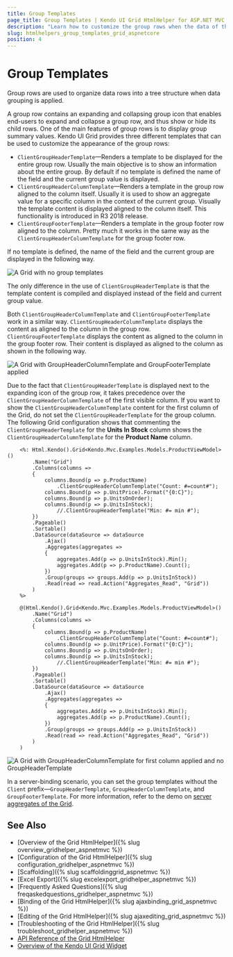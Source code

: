 ```yaml
---
title: Group Templates
page_title: Group Templates | Kendo UI Grid HtmlHelper for ASP.NET MVC
description: "Learn how to customize the group rows when the data of the Kendo UI Grid HtmlHelper for ASP.NET Core (MVC 6 or ASP.NET Core MVC) is grouped."
slug: htmlhelpers_group_templates_grid_aspnetcore
position: 4
---
```


# Group Templates

Group rows are used to organize data rows into a tree structure when data grouping is applied.

A group row contains an expanding and collapsing group icon that enables end-users to expand and collapse a group row, and thus show or hide its child rows. One of the main features of group rows is to display group summary values. Kendo UI Grid provides three different templates that can be used to customize the appearance of the group rows:

- `ClientGroupHeaderTemplate`&mdash;Renders a template to be displayed for the entire group row. Usually the main objective is to show an information about the entire group. By default if no template is defined the name of the field and the current group value is displayed.
- `ClientGroupHeaderColumnTemplate`&mdash;Renders a template in the group row aligned to the column itself. Usually it is used to show an aggregate value for a specific column in the context of the current group. Visually the template content is displayed aligned to the column itself. This functionality is introduced in R3 2018 release.
- `ClientGroupFooterTemplate`&mdash;Renders a template in the group footer row aligned to the column. Pretty much it works in the same way as the `ClientGroupHeaderColumnTemplate` for the group footer row.

If no template is defined, the name of the field and the current group are displayed in the following way.

![A Grid with no group templates](/helpers/grid/grid-no-group-header-template.png)

The only difference in the use of `ClientGroupHeaderTemplate` is that the template content is compiled and displayed instead of the field and current group value.

Both `ClientGroupHeaderColumnTemplate` and `ClientGroupFooterTemplate` work in a similar way. `ClientGroupHeaderColumnTemplate` displays the content as aligned to the column in the group row. `ClientGroupFooterTemplate` displays the content as aligned to the column in the group footer row. Their content is displayed as aligned to the column as shown in the following way.

![A Grid with GroupHeaderColumnTemplate and GroupFooterTemplate applied](/helpers/grid/grid-group-header-column-template.png)

Due to the fact that `ClientGroupHeaderTemplate` is displayed next to the expanding icon of the group row, it takes precedence over the `ClientGroupHeaderColumnTemplate` of the first visible column. If you want to show the `ClientGroupHeaderColumnTemplate` content for the first column of the Grid, do not set the `ClientGroupHeaderTemplate` for the group column. The following Grid configuration shows that commenting the `ClientGroupHeaderTemplate` for the **Units In Stock** column shows the `ClientGroupHeaderColumnTemplate` for the **Product Name** column.

```ASPX
    <%: Html.Kendo().Grid<Kendo.Mvc.Examples.Models.ProductViewModel>()
        .Name("Grid")
        .Columns(columns =>
        {
            columns.Bound(p => p.ProductName)
                .ClientGroupHeaderColumnTemplate("Count: #=count#");
            columns.Bound(p => p.UnitPrice).Format("{0:C}");
            columns.Bound(p => p.UnitsOnOrder);
            columns.Bound(p => p.UnitsInStock);
                //.ClientGroupHeaderTemplate("Min: #= min #");
        })
        .Pageable()
        .Sortable()
        .DataSource(dataSource => dataSource
            .Ajax()
            .Aggregates(aggregates =>
            {
                aggregates.Add(p => p.UnitsInStock).Min();
                aggregates.Add(p => p.ProductName).Count();
            })
            .Group(groups => groups.Add(p => p.UnitsInStock))
            .Read(read => read.Action("Aggregates_Read", "Grid"))
        )
    %>
```
```Razor
    @(Html.Kendo().Grid<Kendo.Mvc.Examples.Models.ProductViewModel>()
        .Name("Grid")
        .Columns(columns =>
        {
            columns.Bound(p => p.ProductName)
                .ClientGroupHeaderColumnTemplate("Count: #=count#");
            columns.Bound(p => p.UnitPrice).Format("{0:C}");
            columns.Bound(p => p.UnitsOnOrder);
            columns.Bound(p => p.UnitsInStock);
                //.ClientGroupHeaderTemplate("Min: #= min #");
        })
        .Pageable()
        .Sortable()
        .DataSource(dataSource => dataSource
            .Ajax()
            .Aggregates(aggregates =>
            {
                aggregates.Add(p => p.UnitsInStock).Min();
                aggregates.Add(p => p.ProductName).Count();
            })
            .Group(groups => groups.Add(p => p.UnitsInStock))
            .Read(read => read.Action("Aggregates_Read", "Grid"))
        )
    )
```

![A Grid with GroupHeaderColumnTemplate for first column applied and no GroupHeaderTemplate](/helpers/grid/grid-group-header-column-template-first-column.png)

In a server-binding scenario, you can set the group templates without the `Client` prefix&mdash;`GroupHeaderTemplate`, `GroupHeaderColumnTemplate`, and `GroupFooterTemplate`. For more information, refer to the demo on [server aggregates of the Grid](https://demos.telerik.com/aspnet-mvc/grid/serveraggregates).

## See Also

* [Overview of the Grid HtmlHelper]({% slug overview_gridhelper_aspnetmvc %})
* [Configuration of the Grid HtmlHelper]({% slug configuration_gridhelper_aspnetmvc %})
* [Scaffolding]({% slug scaffoldinggrid_aspnetmvc %})
* [Excel Export]({% slug excelexport_gridhelper_aspnetmvc %})
* [Frequently Asked Questions]({% slug freqaskedquestions_gridhelper_aspnetmvc %})
* [Binding of the Grid HtmlHelper]({% slug ajaxbinding_grid_aspnetmvc %})
* [Editing of the Grid HtmlHelper]({% slug ajaxediting_grid_aspnetmvc %})
* [Troubleshooting of the Grid HtmlHelper]({% slug troubleshoot_gridhelper_aspnetmvc %})
* [API Reference of the Grid HtmlHelper](http://docs.telerik.com/aspnet-mvc/api/Kendo.Mvc.UI.Fluent/GridBuilder)
* [Overview of the Kendo UI Grid Widget](http://docs.telerik.com/kendo-ui/controls/data-management/grid/overview)

